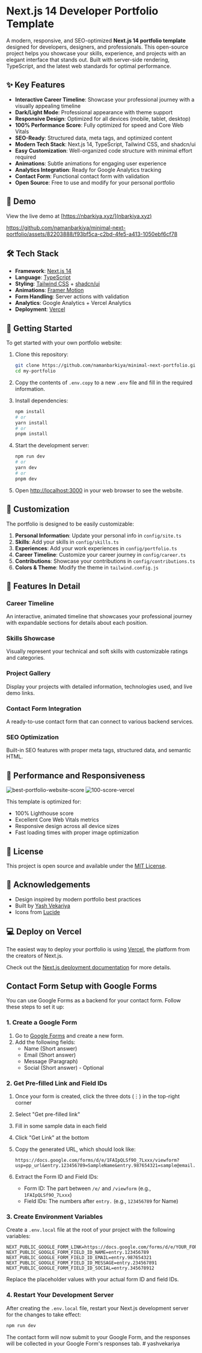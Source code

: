 # Next.js 14 Developer Portfolio Template

A modern, responsive, and SEO-optimized **Next.js 14 portfolio template** designed for developers, designers, and professionals. This open-source project helps you showcase your skills, experience, and projects with an elegant interface that stands out. Built with server-side rendering, TypeScript, and the latest web standards for optimal performance.

## ✨ Key Features

- **Interactive Career Timeline**: Showcase your professional journey with a visually appealing timeline
- **Dark/Light Mode**: Professional appearance with theme support
- **Responsive Design**: Optimized for all devices (mobile, tablet, desktop)
- **100% Performance Score**: Fully optimized for speed and Core Web Vitals
- **SEO-Ready**: Structured data, meta tags, and optimized content
- **Modern Tech Stack**: Next.js 14, TypeScript, Tailwind CSS, and shadcn/ui
- **Easy Customization**: Well-organized code structure with minimal effort required
- **Animations**: Subtle animations for engaging user experience
- **Analytics Integration**: Ready for Google Analytics tracking
- **Contact Form**: Functional contact form with validation
- **Open Source**: Free to use and modify for your personal portfolio

## 🚀 Demo

View the live demo at [https://nbarkiya.xyz/](nbarkiya.xyz)

https://github.com/namanbarkiya/minimal-next-portfolio/assets/82203888/f93bf5ca-c2bd-4fe5-a413-1050ebf6cf78

## 🛠️ Tech Stack

- **Framework**: [Next.js 14](https://nextjs.org/)
- **Language**: [TypeScript](https://www.typescriptlang.org/)
- **Styling**: [Tailwind CSS](https://tailwindcss.com/) + [shadcn/ui](https://ui.shadcn.com/)
- **Animations**: [Framer Motion](https://www.framer.com/motion/)
- **Form Handling**: Server actions with validation
- **Analytics**: Google Analytics + Vercel Analytics
- **Deployment**: [Vercel](https://vercel.com)

## 🔧 Getting Started

To get started with your own portfolio website:

1. Clone this repository:

   ```bash
   git clone https://github.com/namanbarkiya/minimal-next-portfolio.git my-portfolio
   cd my-portfolio
   ```

2. Copy the contents of `.env.copy` to a new `.env` file and fill in the required information.

3. Install dependencies:

   ```bash
   npm install
   # or
   yarn install
   # or
   pnpm install
   ```

4. Start the development server:

   ```bash
   npm run dev
   # or
   yarn dev
   # or
   pnpm dev
   ```

5. Open [http://localhost:3000](http://localhost:3000) in your web browser to see the website.

## 🎨 Customization

The portfolio is designed to be easily customizable:

1. **Personal Information**: Update your personal info in `config/site.ts`
2. **Skills**: Add your skills in `config/skills.ts`
3. **Experiences**: Add your work experiences in `config/portfolio.ts`
4. **Career Timeline**: Customize your career journey in `config/career.ts`
5. **Contributions**: Showcase your contributions in `config/contributions.ts`
6. **Colors & Theme**: Modify the theme in `tailwind.config.js`

## 🌟 Features In Detail

### Career Timeline

An interactive, animated timeline that showcases your professional journey with expandable sections for details about each position.

### Skills Showcase

Visually represent your technical and soft skills with customizable ratings and categories.

### Project Gallery

Display your projects with detailed information, technologies used, and live demo links.

### Contact Form Integration

A ready-to-use contact form that can connect to various backend services.

### SEO Optimization

Built-in SEO features with proper meta tags, structured data, and semantic HTML.

## 📱 Performance and Responsiveness

![best-portfolio-website-score](https://github.com/namanbarkiya/minimal-next-portfolio/assets/82203888/3fb9c94d-9d99-4e98-92ea-14aadc91b568)
![100-score-vercel](https://github.com/namanbarkiya/minimal-next-portfolio/assets/82203888/7cfe28cc-b619-4199-9dab-1cf16723b86d)

This template is optimized for:

- 100% Lighthouse score
- Excellent Core Web Vitals metrics
- Responsive design across all device sizes
- Fast loading times with proper image optimization

## 📄 License

This project is open source and available under the [MIT License](LICENSE).

## 🙏 Acknowledgements

- Design inspired by modern portfolio best practices
- Built by [Yash Vekariya](https://github.com/namanbarkiya)
- Icons from [Lucide](https://lucide.dev/)

## 💻 Deploy on Vercel

The easiest way to deploy your portfolio is using [Vercel](https://vercel.com/new?utm_medium=default-template&filter=next.js&utm_source=create-next-app&utm_campaign=create-next-app-readme), the platform from the creators of Next.js.

Check out the [Next.js deployment documentation](https://nextjs.org/docs/deployment) for more details.

## Contact Form Setup with Google Forms

You can use Google Forms as a backend for your contact form. Follow these steps to set it up:

### 1. Create a Google Form

1. Go to [Google Forms](https://forms.google.com/) and create a new form.
2. Add the following fields:
   - Name (Short answer)
   - Email (Short answer)
   - Message (Paragraph)
   - Social (Short answer) - Optional

### 2. Get Pre-filled Link and Field IDs

1. Once your form is created, click the three dots (⋮) in the top-right corner
2. Select "Get pre-filled link"
3. Fill in some sample data in each field
4. Click "Get Link" at the bottom
5. Copy the generated URL, which should look like:
   ```
   https://docs.google.com/forms/d/e/1FAIpQLSf9O_7Lxxx/viewform?usp=pp_url&entry.123456789=SampleName&entry.987654321=sample@email.com&entry.234567891=SampleMessage
   ```

6. Extract the Form ID and Field IDs:
   - Form ID: The part between `/e/` and `/viewform` (e.g., `1FAIpQLSf9O_7Lxxx`)
   - Field IDs: The numbers after `entry.` (e.g., `123456789` for Name)

### 3. Create Environment Variables

Create a `.env.local` file at the root of your project with the following variables:

```
NEXT_PUBLIC_GOOGLE_FORM_LINK=https://docs.google.com/forms/d/e/YOUR_FORM_ID_HERE/formResponse
NEXT_PUBLIC_GOOGLE_FORM_FIELD_ID_NAME=entry.123456789
NEXT_PUBLIC_GOOGLE_FORM_FIELD_ID_EMAIL=entry.987654321
NEXT_PUBLIC_GOOGLE_FORM_FIELD_ID_MESSAGE=entry.234567891
NEXT_PUBLIC_GOOGLE_FORM_FIELD_ID_SOCIAL=entry.345678912
```

Replace the placeholder values with your actual form ID and field IDs.

### 4. Restart Your Development Server

After creating the `.env.local` file, restart your Next.js development server for the changes to take effect:

```bash
npm run dev
```

The contact form will now submit to your Google Form, and the responses will be collected in your Google Form's responses tab.
#   y a s h v e k a r i y a  
 
